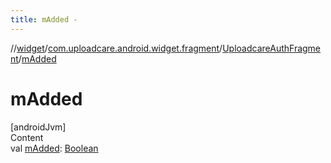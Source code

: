 ```yaml
---
title: mAdded -
---
```

//[widget](../../index.md)/[com.uploadcare.android.widget.fragment](../index.md)/[UploadcareAuthFragment](index.md)/[mAdded](m-added.md)



# mAdded  
[androidJvm]  
Content  
val [mAdded](m-added.md): [Boolean](https://kotlinlang.org/api/latest/jvm/stdlib/kotlin/-boolean/index.html)  



